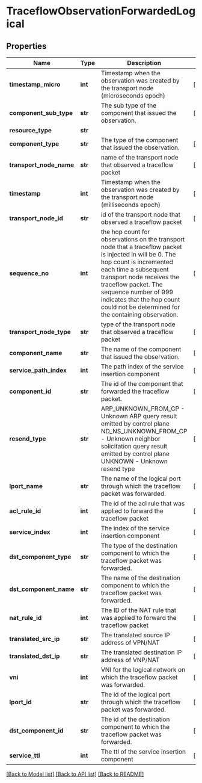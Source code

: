# TraceflowObservationForwardedLogical

## Properties
Name | Type | Description | Notes
------------ | ------------- | ------------- | -------------
**timestamp_micro** | **int** | Timestamp when the observation was created by the transport node (microseconds epoch) | [optional] 
**component_sub_type** | **str** | The sub type of the component that issued the observation. | [optional] 
**resource_type** | **str** |  | 
**component_type** | **str** | The type of the component that issued the observation. | [optional] 
**transport_node_name** | **str** | name of the transport node that observed a traceflow packet | [optional] 
**timestamp** | **int** | Timestamp when the observation was created by the transport node (milliseconds epoch) | [optional] 
**transport_node_id** | **str** | id of the transport node that observed a traceflow packet | [optional] 
**sequence_no** | **int** | the hop count for observations on the transport node that a traceflow packet is injected in will be 0. The hop count is incremented each time a subsequent transport node receives the traceflow packet. The sequence number of 999 indicates that the hop count could not be determined for the containing observation. | [optional] 
**transport_node_type** | **str** | type of the transport node that observed a traceflow packet | [optional] 
**component_name** | **str** | The name of the component that issued the observation. | [optional] 
**service_path_index** | **int** | The path index of the service insertion component | [optional] 
**component_id** | **str** | The id of the component that forwarded the traceflow packet. | [optional] 
**resend_type** | **str** | ARP_UNKNOWN_FROM_CP - Unknown ARP query result emitted by control plane ND_NS_UNKNOWN_FROM_CP - Unknown neighbor solicitation query result emitted by control plane UNKNOWN - Unknown resend type | [optional] 
**lport_name** | **str** | The name of the logical port through which the traceflow packet was forwarded. | [optional] 
**acl_rule_id** | **int** | The id of the acl rule that was applied to forward the traceflow packet | [optional] 
**service_index** | **int** | The index of the service insertion component | [optional] 
**dst_component_type** | **str** | The type of the destination component to which the traceflow packet was forwarded. | [optional] 
**dst_component_name** | **str** | The name of the destination component to which the traceflow packet was forwarded. | [optional] 
**nat_rule_id** | **int** | The ID of the NAT rule that was applied to forward the traceflow packet | [optional] 
**translated_src_ip** | **str** | The translated source IP address of VPN/NAT | [optional] 
**translated_dst_ip** | **str** | The translated destination IP address of VNP/NAT | [optional] 
**vni** | **int** | VNI for the logical network on which the traceflow packet was forwarded. | [optional] 
**lport_id** | **str** | The id of the logical port through which the traceflow packet was forwarded. | [optional] 
**dst_component_id** | **str** | The id of the destination component to which the traceflow packet was forwarded. | [optional] 
**service_ttl** | **int** | The ttl of the service insertion component | [optional] 

[[Back to Model list]](../README.md#documentation-for-models) [[Back to API list]](../README.md#documentation-for-api-endpoints) [[Back to README]](../README.md)

